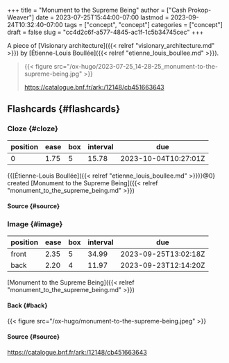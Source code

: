 +++
title = "Monument to the Supreme Being"
author = ["Cash Prokop-Weaver"]
date = 2023-07-25T15:44:00-07:00
lastmod = 2023-09-24T10:32:40-07:00
tags = ["concept", "concept"]
categories = ["concept"]
draft = false
slug = "cc4d2c6f-a577-4845-ac1f-1c5b34745cec"
+++

A piece of [Visionary architecture]({{< relref "visionary_architecture.md" >}}) by [Étienne-Louis Boullée]({{< relref "etienne_louis_boullee.md" >}}).

> {{< figure src="/ox-hugo/2023-07-25_14-28-25_monument-to-the-supreme-being.jpg" >}}
>
> <https://catalogue.bnf.fr/ark:/12148/cb451663643>


## Flashcards {#flashcards}


### Cloze {#cloze}

| position | ease | box | interval | due                  |
|----------|------|-----|----------|----------------------|
| 0        | 1.75 | 5   | 15.78    | 2023-10-04T10:27:01Z |

{{[Étienne-Louis Boullée]({{< relref "etienne_louis_boullee.md" >}})}@0} created [Monument to the Supreme Being]({{< relref "monument_to_the_supreme_being.md" >}})


#### Source {#source}


### Image {#image}

| position | ease | box | interval | due                  |
|----------|------|-----|----------|----------------------|
| front    | 2.35 | 5   | 34.99    | 2023-09-25T13:02:18Z |
| back     | 2.20 | 4   | 11.97    | 2023-09-23T12:14:20Z |

[Monument to the Supreme Being]({{< relref "monument_to_the_supreme_being.md" >}})


#### Back {#back}

{{< figure src="/ox-hugo/monument-to-the-supreme-being.jpeg" >}}


#### Source {#source}

<https://catalogue.bnf.fr/ark:/12148/cb451663643>
